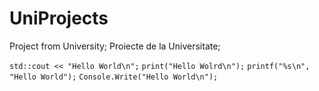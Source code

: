 # UniProjects

Project from University;
Proiecte de la Universitate;

`std::cout << "Hello World\n";`
`print("Hello Wolrd\n");`
`printf("%s\n", "Hello World");`
`Console.Write("Hello World\n");`
